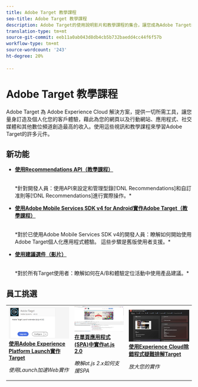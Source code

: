 ```yaml
---
title: Adobe Target 教學課程
seo-title: Adobe Target 教學課程
description: Adobe Target的使用說明影片和教學課程的集合，讓您成為Adobe Target的強大使用者
translation-type: tm+mt
source-git-commit: eeb11a0ab043d8db4cb5b732baedd4cc44f6f57b
workflow-type: tm+mt
source-wordcount: '243'
ht-degree: 20%

---
```



# Adobe Target 教學課程

Adobe Target 為 Adobe Experience Cloud 解決方案，提供一切所需工具，讓您量身訂造及個人化您的客戶體驗，藉此為您的網頁以及行動網站、應用程式、社交媒體和其他數位頻道創造最高的收入。使用這些視訊和教學課程來學習Adobe Target的許多元件。

## 新功能

* **[使用Recommendations API（教學課程）](recommendations-api-tutorial/recs-api-overview.md)**

   <br>
   *針對開發人員：使用API來設定和管理型錄[!DNL Recommendations]和自訂准則等[!DNL Recommendations]進行實際操作。*

* **[使用Adobe Mobile Services SDK v4 for Android實作Adobe Target（教學課程）](mobile-v4/overview.md)**

   <br>
   *對於已使用Adobe Mobile Services SDK v4的開發人員：瞭解如何開始使用Adobe Target個人化應用程式體驗。 這些步驟是舊版使用者支援。<!-- Concepts learned here are also applicable to Adobe Experience Platform Mobile SDK (v5).-->*

* **[使用建議選件（影片）](recommendations/use-recommendations-offers.md)**

   <br>
   *對於所有Target使用者：瞭解如何在A/B和體驗定位活動中使用產品建議。*

<!--
* **[Create a Recommendations Activity (Video)](recommendations/create-a-recommendations-activity.md)**
    <br>
    *Recommend products to your customers at scale with this Premium feature.* -->

## 員工挑選

<table>
<tr>
  <td>
    <a href="https://docs.adobe.com/content/help/en/experience-cloud/implementing-in-websites-with-launch/implement-solutions/target.html">
      <img alt="使用Adobe Experience Platform Launch實作Target" src="assets/launch_referencearchitectureguides.png" />
    </a>
    <div>
      <a href="https://docs.adobe.com/content/help/en/experience-cloud/implementing-in-websites-with-launch/implement-solutions/target.html">
    <strong>使用Adobe Experience Platform Launch實作Target</strong>
    </a>
    </div>
    <p>
    <em>使用Launch加速Web實作</em>
    <p>
  </td>
  <td>
    <a href="implementation/implement-atjs-20-in-a-single-page-application.md">
      <img alt="在單頁應用程式(SPA)中實作at.js 2.0" src="assets/implementing_adobetargetsatjs20inasinglepageapplicationspa.png" />
    </a>
    <div>
      <a href="implementation/implement-atjs-20-in-a-single-page-application.md">
    <strong>在單頁應用程式(SPA)中實作at.js 2.0</strong>
    </a>
    </div>
    <p>
    <em>瞭解at.js 2.x如何支援SPA</em>
    <p>
  </td>
  <td>
    <a href="troubleshooting/troubleshoot-with-the-experience-cloud-debugger.md">
      <img alt="使用Experience Cloud除錯程式疑難排解Target" src="assets/using_the_experienceclouddebuggerwithadobetarget.png" />
    </a>
    <div>
      <a href="troubleshooting/troubleshoot-with-the-experience-cloud-debugger.md">
    <strong>使用Experience Cloud除錯程式疑難排解Target</strong>
    </a>
    </div>
    <p>
    <em>放大您的實作</em>
    <p>
  </td>
</tr>
</table>
